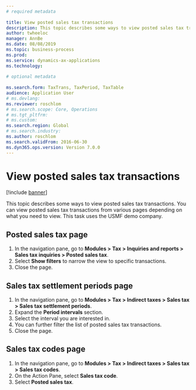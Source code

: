 ```yaml
--- 
# required metadata 
 
title: View posted sales tax transactions
description: This topic describes some ways to view posted sales tax transactions.
author: twheeloc
manager: AnnBe 
ms.date: 08/08/2019
ms.topic: business-process 
ms.prod:  
ms.service: dynamics-ax-applications 
ms.technology:  
 
# optional metadata 
 
ms.search.form: TaxTrans, TaxPeriod, TaxTable   
audience: Application User 
# ms.devlang:  
ms.reviewer: roschlom
# ms.search.scope: Core, Operations 
# ms.tgt_pltfrm:  
# ms.custom:  
ms.search.region: Global
# ms.search.industry: 
ms.author: roschlom
ms.search.validFrom: 2016-06-30 
ms.dyn365.ops.version: Version 7.0.0 
---
```

# View posted sales tax transactions

[!include [banner](../../includes/banner.md)]

This topic describes some ways to view posted sales tax transactions. You can view posted sales tax transactions from various pages depending on what you need to view. This task uses the USMF demo company.

## Posted sales tax page

1. In the navigation pane, go to **Modules > Tax > Inquiries and reports > Sales tax inquiries > Posted sales tax**.
2. Select **Show filters** to narrow the view to specific transactions.
3. Close the page.

## Sales tax settlement periods page

1. In the navigation pane, go to **Modules > Tax > Indirect taxes > Sales tax > Sales tax settlement periods**.
2. Expand the **Period intervals** section.
3. Select the interval you are interested in.
4. You can further filter the list of posted sales tax transactions.
5. Close the page.

## Sales tax codes page

1. In the navigation pane, go to **Modules > Tax > Indirect taxes > Sales tax > Sales tax codes**.
2. On the Action Pane, select **Sales tax code**.
3. Select **Posted sales tax**.

